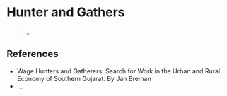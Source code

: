 # Hunter and Gathers

> …
> 

## References

- Wage Hunters and Gatherers: Search for Work in the Urban and Rural Economy of Southern Gujarat. By Jan Breman
- …